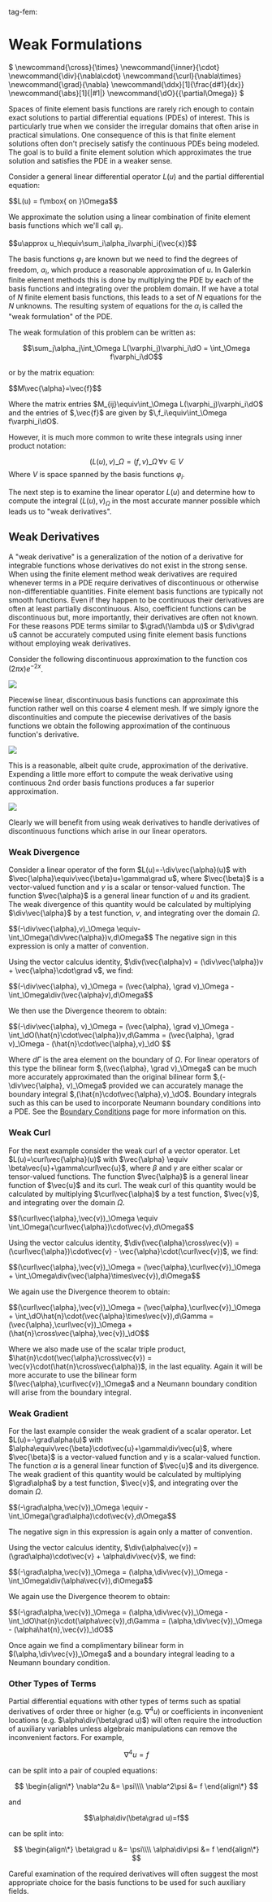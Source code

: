 tag-fem:

# Weak Formulations

$
\newcommand{\cross}{\times}
\newcommand{\inner}{\cdot}
\newcommand{\div}{\nabla\cdot}
\newcommand{\curl}{\nabla\times}
\newcommand{\grad}{\nabla}
\newcommand{\ddx}[1]{\frac\{d#1}\{dx}}
\newcommand{\abs}[1]{|#1|}
\newcommand{\dO}{{\partial\Omega}}
$

Spaces of finite element basis functions are rarely rich enough to
contain exact solutions to partial differential equations (PDEs) of
interest. This is particularly true when we consider the irregular
domains that often arise in practical simulations. One consequence of
this is that finite element solutions often don't precisely satisfy
the continuous PDEs being modeled. The goal is to build a finite
element solution which approximates the true solution and satisfies
the PDE in a weaker sense.

Consider a general linear differential operator $L(u)$ and the partial
differential equation:

$$L(u) = f\mbox\{ on }\Omega$$

We approximate the solution using a linear combination of
finite element basis functions which we'll call $\varphi_i$.

$$u\approx u_h\equiv\sum_i\alpha_i\varphi_i(\vec\{x})$$

The basis functions $\varphi_i$ are known but we need to find the
degrees of freedom, $\alpha_i$, which produce a reasonable
approximation of $u$.  In Galerkin finite element methods this is done
by multiplying the PDE by each of the basis functions and integrating
over the problem domain.  If we have a total of $N$ finite element
basis functions, this leads to a set of $N$ equations for the $N$
unknowns.  The resulting system of equations for the $\alpha_i$ is called
the "weak formulation" of the PDE.

The weak formulation of this problem can be written as:

$$\sum_j\alpha_j\int_\Omega L(\varphi_j)\varphi_i\dO = \int_\Omega f\varphi_i\dO$$

or by the matrix equation:

$$M\vec\{\alpha}=\vec{f}$$

Where the matrix entries $M_{ij}\equiv\int_\Omega
L(\varphi_j)\varphi_i\dO$ and the entries of $\,\vec\{f}$ are given by
$\,f_i\equiv\int_\Omega f\varphi_i\dO$.

However, it is much more common to write these integrals using inner
product notation:

$$(L(u),v)\_\Omega=(f, v)\_\Omega\,\forall v\in V$$
Where $V$ is space spanned by the basis functions $\varphi_i$.

The next step is to examine the linear operator $L(u)$ and determine
how to compute the integral $(L(u),v)_\Omega$ in the most accurate
manner possible which leads us to "weak derivatives".

## Weak Derivatives

A "weak derivative" is a generalization of the notion of a derivative
for integrable functions whose derivatives do not exist in the strong
sense. When using the finite element method weak derivatives are
required whenever terms in a PDE require derivatives of discontinuous
or otherwise non-differentiable quantities. Finite element basis
functions are typically not smooth functions. Even if they happen to
be continuous their derivatives are often at least partially
discontinuous. Also, coefficient functions can be discontinuous but,
more importantly, their derivatives are often not known. For these
reasons PDE terms similar to $\grad\(\lambda u)$ or $\div\grad u$
cannot be accurately computed using finite element basis functions
without employing weak derivatives.

Consider the following discontinuous approximation to the function
$\cos(2\pi x)e^{-2x}$.

<img class="floatcenter" src="../img/DiscFunc.png">

Piecewise linear, discontinuous basis functions can approximate this
function rather well on this coarse 4 element mesh. If we simply
ignore the discontinuities and compute the piecewise derivatives of
the basis functions we obtain the following approximation of the
continuous function's derivative.

<img class="floatcenter" src="../img/BasisDeriv.png">

This is a reasonable, albeit quite crude, approximation of the derivative.  Expending a little more effort to compute the weak derivative using continuous 2nd order basis functions produces a far superior approximation.

<img class="floatcenter" src="../img/WeakDeriv.png">

Clearly we will benefit from using weak derivatives to handle
derivatives of discontinuous functions which arise in our linear
operators.

### Weak Divergence

Consider a linear operator of the form $L(u)=-\div\vec\{\alpha}(u)$
with $\vec\{\alpha}\equiv\vec\{\beta}u+\gamma\grad u$, where
$\vec\{\beta}$ is a vector-valued function and $\gamma$ is a
scalar or tensor-valued function.  The function $\vec\{\alpha}$ is a general
linear function of $u$ and its gradient.  The weak divergence of this
quantity would be calculated by multiplying $\div\vec\{\alpha}$ by a
test function, $v$, and integrating over the domain $\Omega$.

$$(-\div\vec\{\alpha},v)\_\Omega
\equiv-\int_\Omega(\div\vec\{\alpha})v\,d\Omega$$
The negative sign in this expression is only a matter of convention.

Using the vector calculus identity, $\div(\vec\{\alpha}v) =
(\div\vec\{\alpha})v + \vec\{\alpha}\cdot\grad v$, we find:

$$(-\div\vec\{\alpha}, v)\_\Omega = (\vec\{\alpha}, \grad v)\_\Omega - \int_\Omega\div(\vec\{\alpha}v)\,d\Omega$$

We then use the Divergence theorem to obtain:

$$(-\div\vec\{\alpha}, v)\_\Omega =
(\vec\{\alpha}, \grad v)\_\Omega - \int_\dO(\hat\{n}\cdot\vec\{\alpha})v\,d\Gamma =
(\vec\{\alpha}, \grad v)\_\Omega - (\hat\{n}\cdot\vec\{\alpha},v)\_\dO $$

Where $d\Gamma$ is the area element on the boundary of $\Omega$.  For
linear operators of this type the bilinear form $\,(\vec\{\alpha},
\grad v)\_\Omega$ can be much more accurately approximated than the
original bilinear form $\,(-\div\vec\{\alpha}, v)\_\Omega$ provided we
can accurately manage the boundary integral
$\,(\hat\{n}\cdot\vec\{\alpha},v)\_\dO$.  Boundary integrals such as
this can be used to incorporate Neumann boundary conditions into a
PDE.  See the [Boundary
Conditions](fem_bc.md#neumann-boundary-conditions) page for more
information on this.

### Weak Curl

For the next example consider the weak curl of a vector operator.  Let
$L(u)=\curl\vec\{\alpha}(u)$ with $\vec\{\alpha} \equiv
\beta\vec\{u}+\gamma\curl\vec\{u}$, where $\beta$ and $\gamma$ are
either scalar or tensor-valued functions. The function $\vec\{\alpha}$
is a general linear function of $\vec\{u}$ and its curl.  The weak
curl of this quantity would be calculated by multiplying
$\curl\vec\{\alpha}$ by a test function, $\vec\{v}$, and integrating
over the domain $\Omega$.

$$(\curl\vec\{\alpha},\vec\{v})\_\Omega \equiv
\int_\Omega(\curl\vec\{\alpha})\cdot\vec\{v}\,d\Omega$$

Using the vector calculus identity, $\div(\vec\{\alpha}\cross\vec\{v})
= (\curl\vec\{\alpha})\cdot\vec\{v} -
\vec\{\alpha}\cdot(\curl\vec\{v})$, we find:

$$(\curl\vec\{\alpha},\vec\{v})\_\Omega =
(\vec\{\alpha},\curl\vec\{v})\_\Omega +
\int_\Omega\div(\vec\{\alpha}\times\vec\{v})\,d\Omega$$

We again use the Divergence theorem to obtain:

$$(\curl\vec\{\alpha},\vec\{v})\_\Omega =
(\vec\{\alpha},\curl\vec\{v})\_\Omega +
\int_\dO\hat\{n}\cdot(\vec\{\alpha}\times\vec\{v})\,d\Gamma =
(\vec\{\alpha},\curl\vec\{v})\_\Omega + (\hat\{n}\cross\vec\{\alpha},\vec\{v})\_\dO$$

Where we also made use of the scalar triple product,
$\hat\{n}\cdot(\vec\{\alpha}\cross\vec\{v}) =
\vec\{v}\cdot(\hat\{n}\cross\vec\{\alpha})$, in the last equality.
Again it will be more accurate to use the bilinear form
$(\vec\{\alpha},\curl\vec\{v})\_\Omega$ and a Neumann boundary
condition will arise from the boundary integral.

### Weak Gradient

For the last example consider the weak gradient of a scalar operator.
Let $L(u)=-\grad\alpha(u)$ with
$\alpha\equiv\vec\{\beta}\cdot\vec\{u}+\gamma\div\vec\{u}$, where
$\vec\{\beta}$ is a vector-valued function and $\gamma$ is a
scalar-valued function. The function $\alpha$ is a general linear
function of $\vec\{u}$ and its divergence.  The weak gradient of this
quantity would be calculated by multiplying $\grad\alpha$ by a test
function, $\vec\{v}$, and integrating over the domain $\Omega$.

$$(-\grad\alpha,\vec\{v})\_\Omega \equiv
-\int_\Omega(\grad\alpha)\cdot\vec\{v}\,d\Omega$$

The negative sign in this expression is again only a matter of convention.

Using the vector calculus identity, $\div(\alpha\vec\{v}) =
(\grad\alpha)\cdot\vec\{v} + \alpha\div\vec\{v}$, we find:

$$(-\grad\alpha,\vec\{v})\_\Omega =
(\alpha,\div\vec\{v})\_\Omega -
\int_\Omega\div(\alpha\vec\{v})\,d\Omega$$

We again use the Divergence theorem to obtain:

$$(-\grad\alpha,\vec\{v})\_\Omega =
(\alpha,\div\vec\{v})\_\Omega -
\int_\dO\hat\{n}\cdot(\alpha\vec\{v})\,d\Gamma =
(\alpha,\div\vec\{v})\_\Omega -
(\alpha\hat\{n},\vec\{v})\_\dO$$

Once again we find a complimentary bilinear form in
$(\alpha,\div\vec\{v})\_\Omega$ and a boundary integral leading to a
Neumann boundary condition.

### Other Types of Terms

Partial differential equations with other types of terms such as
spatial derivatives of order three or higher (e.g. $\nabla^4u$) or
coefficients in inconvenient locations (e.g. $\alpha\div(\beta\grad
u)$) will often require the introduction of auxiliary variables unless
algebraic manipulations can remove the inconvenient factors.  For
example,

$$\nabla^4 u=f$$

can be split into a pair of coupled equations:

$$
\begin{align\*}
\nabla^2u &= \psi\\\\
\nabla^2\psi &= f
\end{align\*}
$$

and

$$\alpha\div(\beta\grad u)=f$$

can be split into:

$$
\begin{align\*}
\beta\grad u &= \psi\\\\
\alpha\div\psi &= f
\end{align\*}
$$

Careful examination of the required derivatives will often suggest the
most appropriate choice for the basis functions to be used for such
auxiliary fields.

<script type="text/x-mathjax-config">MathJax.Hub.Config({TeX: {equationNumbers: {autoNumber: "all"}}, tex2jax: {inlineMath: [['$','$']]}});</script>
<script type="text/javascript" src="https://cdnjs.cloudflare.com/ajax/libs/mathjax/2.7.2/MathJax.js?config=TeX-AMS_HTML"></script>
